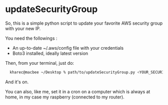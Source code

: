 # updateSecurityGroup

So, this is a simple python script to update your favorite AWS security group with your new IP.

You need the followings :

* An up-to-date ~/.aws/config file with your credentials
* Boto3 installed, ideally latest version

Then, from your terminal, just do:

```bash
  kharec@macbee ~/Desktop % path/to/updateSecurityGroup.py <YOUR_SECURITY_GROUP_ID>
```

And it's on.

You can also, like me, set it in a cron on a computer which is always at home, in my case my raspberry (connected to my router).